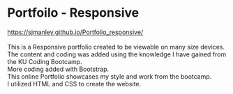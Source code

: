 # Portfoilo - Responsive
https://sjmanley.github.io/Portfolio_responsive/
<br>
<br>
This is a Responsive portfolio created to be viewable on many size devices. <br>
The content and coding was added using the knowledge I have gained from the KU Coding Bootcamp. <br>
More coding added with Bootstrap. <br>
This online Portfolio showcases my style and work from the bootcamp. 
<br>
I utilized HTML and CSS to create the website.
